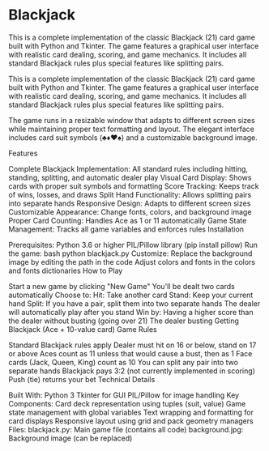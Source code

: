 # Blackjack
This is a complete implementation of the classic Blackjack (21) card game built with Python and Tkinter. The game features a graphical user interface with realistic card dealing, scoring, and game mechanics. It includes all standard Blackjack rules plus special features like splitting pairs.

This is a complete implementation of the classic Blackjack (21) card game built with Python and Tkinter. The game features a graphical user interface with realistic card dealing, scoring, and game mechanics. It includes all standard Blackjack rules plus special features like splitting pairs.

The game runs in a resizable window that adapts to different screen sizes while maintaining proper text formatting and layout. The elegant interface includes card suit symbols (♣♦♥♠) and a customizable background image.

Features

Complete Blackjack Implementation: All standard rules including hitting, standing, splitting, and automatic dealer play
Visual Card Display: Shows cards with proper suit symbols and formatting
Score Tracking: Keeps track of wins, losses, and draws
Split Hand Functionality: Allows splitting pairs into separate hands
Responsive Design: Adapts to different screen sizes
Customizable Appearance: Change fonts, colors, and background image
Proper Card Counting: Handles Ace as 1 or 11 automatically
Game State Management: Tracks all game variables and enforces rules
Installation

Prerequisites:
Python 3.6 or higher
PIL/Pillow library (pip install pillow)
Run the game:
bash
python blackjack.py
Customize:
Replace the background image by editing the path in the code
Adjust colors and fonts in the colors and fonts dictionaries
How to Play

Start a new game by clicking "New Game"
You'll be dealt two cards automatically
Choose to:
Hit: Take another card
Stand: Keep your current hand
Split: If you have a pair, split them into two separate hands
The dealer will automatically play after you stand
Win by:
Having a higher score than the dealer without busting (going over 21)
The dealer busting
Getting Blackjack (Ace + 10-value card)
Game Rules

Standard Blackjack rules apply
Dealer must hit on 16 or below, stand on 17 or above
Aces count as 11 unless that would cause a bust, then as 1
Face cards (Jack, Queen, King) count as 10
You can split any pair into two separate hands
Blackjack pays 3:2 (not currently implemented in scoring)
Push (tie) returns your bet
Technical Details

Built With:
Python 3
Tkinter for GUI
PIL/Pillow for image handling
Key Components:
Card deck representation using tuples (suit, value)
Game state management with global variables
Text wrapping and formatting for card displays
Responsive layout using grid and pack geometry managers
Files:
blackjack.py: Main game file (contains all code)
background.jpg: Background image (can be replaced)
